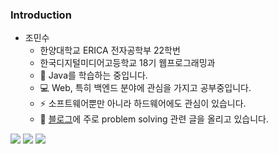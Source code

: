 

<!--
**minsoo0715/minsoo0715** is a ✨ _special_ ✨ repository because its `README.md` (this file) appears on your GitHub profile.
!-->



<!--
Here are some ideas to get you started:

- 🔭 I’m currently working on ...
- 👯 I’m looking to collaborate on ...
- 🤔 I’m looking for help with ...
- 💬 Ask me about ...
- 📫 How to reach me: ...
- 😄 Pronouns: ...
- ⚡ Fun fact: ...
-->

### Introduction

- 조민수
  - 한양대학교 ERICA 전자공학부 22학번
  - 한국디지털미디어고등학교 18기 웹프로그래밍과
  - 🌱 Java를 학습하는 중입니다.
  - 💻 Web, 특히 백엔드 분야에 관심을 가지고 공부중입니다.
  - ⚡ 소프트웨어뿐만 아니라 하드웨어에도 관심이 있습니다.
  - 📝 [블로그](https://blog.naver.com/minsoo0715)에 주로 problem solving 관련 글을 올리고 있습니다.
  
![](http://github-profile-summary-cards.vercel.app/api/cards/profile-details?username=minsoo0715&theme=dracula)
![](http://github-profile-summary-cards.vercel.app/api/cards/most-commit-language?username=minsoo0715&theme=dracula)
![](http://github-profile-summary-cards.vercel.app/api/cards/productive-time?username=minsoo0715&theme=dracula&utcOffset=8)
